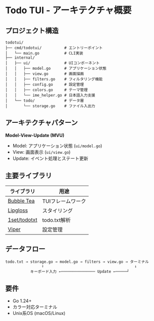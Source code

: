 # Todo TUI - アーキテクチャ概要

## プロジェクト構造

```
todotui/
├── cmd/todotui/          # エントリーポイント
│   └── main.go           # CLI実装
├── internal/
│   ├── ui/               # UIコンポーネント
│   │   ├── model.go      # アプリケーション状態
│   │   ├── view.go       # 画面描画
│   │   ├── filters.go    # フィルタリング機能
│   │   ├── config.go     # 設定管理
│   │   ├── colors.go     # テーマ管理
│   │   └── ime_helper.go # 日本語入力支援
│   └── todo/             # データ層
│       └── storage.go    # ファイル入出力
```

## アーキテクチャパターン

**Model-View-Update (MVU)**
- Model: アプリケーション状態 (`ui/model.go`)
- View: 画面表示 (`ui/view.go`)  
- Update: イベント処理とステート更新

## 主要ライブラリ

| ライブラリ | 用途 |
|------------|------|
| [Bubble Tea](https://github.com/charmbracelet/bubbletea) | TUIフレームワーク |
| [Lipgloss](https://github.com/charmbracelet/lipgloss) | スタイリング |
| [1set/todotxt](https://github.com/1set/todotxt) | todo.txt解析 |
| [Viper](https://github.com/spf13/viper) | 設定管理 |

## データフロー

```
todo.txt → storage.go → model.go → filters → view.go → ターミナル
                ↑                                        ↓
           キーボード入力 ←─────────────── Update ←─────┘
```

## 要件

- Go 1.24+
- カラー対応ターミナル
- Unix系OS (macOS/Linux) 
